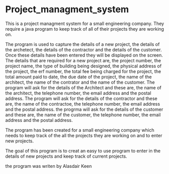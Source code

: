 # Project_managment_system
This is a project managment system for a small engineering company. They require a java program to keep track of all of their projects they are working on. 

The program is used to capture the details of a new project, the details of the archetect, the details of the contractor and the details of the customer. Once these details have been entered they will be displayed on the screen. The details that are required for a new project are, the project number, the project name, the type of building being designed, the physical address of the project, the erf number, the total fee being charged for the project, the total amount paid to date, the due date of the project, the name of the architect, the name of the contrator and the name of the customer. The program will ask for the details of the Architect and these are, the name of the architect, the telephone number, the email address and the postal address. The program will ask for the details of the contractor and these are, the name of the contractoe, the telephone number, the email address and the postal address. the progrma will ask for the details of the customer and these are, the name  of the customer, the telephone number, the email address and the postal address.

The program has been created for a small engineering company which needs to keep track of the all the projects they are working on and to enter new projects.

The goal of this program is to creat an easy to use program to enter in the details of new projects and keep track of current projects.

the program was writen by Alasdair Keen
